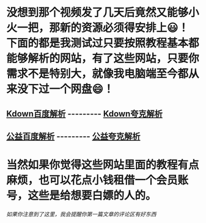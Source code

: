 # 没想到那个视频发了几天后竟然又能够小火一把，那新的资源必须得安排上😃！下面的都是我测试过只要按照教程基本都能够解析的网站，有了这些网站，只要你需求不是特别大，就像我电脑端至今都从来没下过一个网盘😄！

## <a href="https://kdown.moiu.cn/free/#/index">Kdown百度解析</a>  --------- <a href="https://kdown.moiu.cn/quark-free/">Kdown夸克解析</a>
## <a href="https://www.wpmm.xyz/user/parse">公益百度解析</a>  --------- <a href="https://quark.icy6.cn/user/parse">公益夸克解析</a>

# 当然如果你觉得这些网站里面的教程有点麻烦，也可以花点小钱租借一个会员账号，这些是给想要白嫖的人的。




###### 如果你注意到了这里，我会提醒你第一篇文章的评论区有好东西